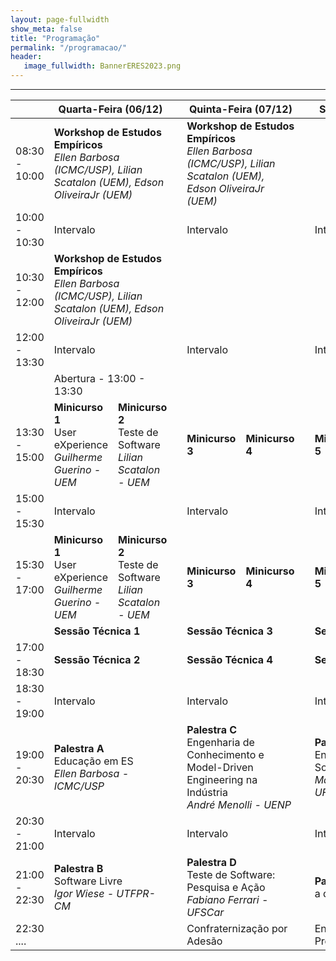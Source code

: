 ```yaml
---
layout: page-fullwidth
show_meta: false
title: "Programação"
permalink: "/programacao/"
header:
   image_fullwidth: BannerERES2023.png
---
```

<hr>


<table>
<thead>
  <tr>
    <th></th>
    <th colspan="2">Quarta-Feira (06/12)</th>
    <th></th>
    <th colspan="2">Quinta-Feira (07/12)</th>
    <th></th>
    <th colspan="2">Sexta-Feira (08/12)</th>
  </tr>
</thead>
<tbody>
  <tr>
    <td>08:30 - 10:00</td>
    <td colspan="2"><strong>Workshop de Estudos Empíricos</strong><br><i>Ellen Barbosa (ICMC/USP), Lilian Scatalon (UEM), Edson OliveiraJr (UEM)</i></td>
    <td></td>
    <td colspan="2"><strong>Workshop de Estudos Empíricos</strong><br><i>Ellen Barbosa (ICMC/USP), Lilian Scatalon (UEM), Edson OliveiraJr (UEM)</i></td>
    <td></td>
    <td colspan="2"><!--Conectadas à Eng. de Software--></td>
  </tr>
  <tr>
    <td>10:00 - 10:30</td>
    <td colspan="2">Intervalo</td>
    <td></td>
    <td colspan="2">Intervalo</td>
    <td></td>
    <td colspan="2">Intervalo</td>
  </tr>
  <tr>
    <td>10:30 - 12:00</td>
    <td colspan="2"><strong>Workshop de Estudos Empíricos</strong><br><i>Ellen Barbosa (ICMC/USP), Lilian Scatalon (UEM), Edson OliveiraJr (UEM)</i></td>
    <td></td>
    <td colspan="2"><!--Atividade com a Software by Maringá--></td>
    <td></td>
    <td colspan="2"><!--Conectadas à Eng. de Software--></td>
  </tr>
  <tr>
    <td>12:00 - 13:30</td>
    <td colspan="2">Intervalo</td>
    <td></td>
    <td colspan="2">Intervalo</td>
    <td></td>
    <td colspan="2">Intervalo</td>
  </tr>
  <tr>
    <td></td>
    <td colspan="2">Abertura - 13:00 - 13:30</td>
    <td></td>
    <td></td>
    <td></td>
    <td></td>
    <td></td>
    <td></td>
  </tr>
  <tr>
    <td>13:30 - 15:00</td>
    <td><strong>Minicurso 1</strong><br>User eXperience<br><i>Guilherme Guerino - UEM</i></td>
    <td><strong>Minicurso 2</strong><br>Teste de Software<br><i>Lilian Scatalon - UEM</i></td>
    <td></td>
    <td><strong>Minicurso 3</strong><!--<br>DevOps<br>Nelson Tenorio Jr - UEM--></td>
    <td><strong>Minicurso 4</strong></td>
    <td></td>
    <td><strong>Minicurso 5</strong></td>
    <td><strong>Minicurso 6</strong></td>
  </tr>
  <tr>
    <td>15:00 - 15:30</td>
    <td colspan="2">Intervalo</td>
    <td></td>
    <td colspan="2">Intervalo</td>
    <td></td>
    <td colspan="2">Intervalo</td>
  </tr>
  <tr>
    <td>15:30 - 17:00</td>
    <td><strong>Minicurso 1</strong><br>User eXperience<br><i>Guilherme Guerino - UEM</i></td>
    <td><strong>Minicurso 2</strong><br>Teste de Software<br><i>Lilian Scatalon - UEM</i></td>
    <td></td>
    <td><strong>Minicurso 3</strong><!--<br>DevOps<br>Nelson Tenorio Jr - UEM--></td>
    <td><strong>Minicurso 4</strong></td>
    <td></td>
    <td><strong>Minicurso 5</strong></td>
    <td><strong>Minicurso 6</strong></td>
  </tr>
  <tr>
    <td></td>
    <td colspan="2"><strong>Sessão Técnica 1</strong></td>
    <td></td>
    <td colspan="2"><strong>Sessão Técnica 3 </strong></td>
    <td></td>
    <td colspan="2"><strong>Sessão Técnica 5</strong></td>
  </tr>
  <tr>
    <td>17:00 - 18:30</td>
    <td colspan="2"><strong>Sessão Técnica 2</strong></td>
    <td></td>
    <td colspan="2"><strong>Sessão Técnica 4</strong></td>
    <td></td>
    <td colspan="2"><strong>Sessão Técnica 6</strong></td>
  </tr>
  <tr>
    <td>18:30 - 19:00</td>
    <td colspan="2">Intervalo</td>
    <td></td>
    <td colspan="2">Intervalo</td>
    <td></td>
    <td colspan="2">Intervalo</td>
  </tr>
  <tr>
    <td>19:00 - 20:30</td>
    <td colspan="2"><strong>Palestra A</strong><br>Educação em ES<br><i>Ellen Barbosa - ICMC/USP</i></td>
    <td></td>
    <td colspan="2"><strong>Palestra C</strong><br>Engenharia de Conhecimento e Model-Driven Engineering na Indústria<br><i>André Menolli - UENP</i></td>
    <td></td>
    <td colspan="2"><strong>Palestra E</strong><br>Engenharia de Software Moderna<br><i>Marco Túlio Valente - UFMG</i></td>
  </tr>
  <tr>
    <td>20:30 - 21:00</td>
    <td colspan="2">Intervalo</td>
    <td></td>
    <td colspan="2">Intervalo</td>
    <td></td>
    <td colspan="2">Intervalo</td>
  </tr>
  <tr>
    <td>21:00 - 22:30</td>
    <td colspan="2"><strong>Palestra B</strong><br>Software Livre<br><i>Igor Wiese - UTFPR-CM</i></td>
    <td></td>
    <td colspan="2"><strong>Palestra D</strong><br>Teste de Software: Pesquisa e Ação<br><i>Fabiano Ferrari - UFSCar</i></td>
    <td></td>
    <td colspan="2"><strong>Palestra E</strong><br>a definir</td>
  </tr>
  <tr>
    <td>22:30 ....</td>
    <td></td>
    <td></td>
    <td></td>
    <td colspan="2">Confraternização por Adesão</td>
    <td></td>
    <td colspan="2">Encerramento e Premiações</td>
  </tr>
</tbody>
</table>

